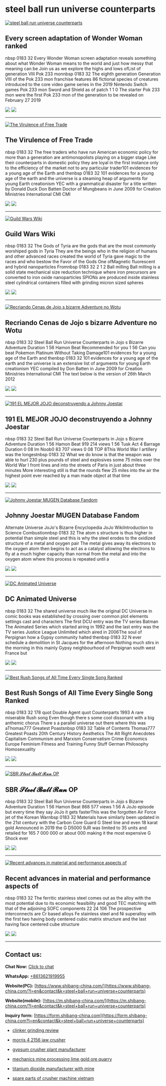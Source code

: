 # steel ball run universe counterparts

<a href="https://swt.shibang-china.com/?l=en&img&k=steel+ball+run+universe+counterparts" target="_blank">![steel ball run universe counterparts](http://static.shibang-china.com/all-800x300/7.jpg)</a>

## Every screen adaptation of Wonder Woman ranked
nbsp 0183 32 Every Wonder Woman screen adaptation reveals something about what Wonder Woman means to the world and just how messy that meaning can be Join us as we explore the highs and lows ofList of generation VIII Pok 233 monnbsp 0183 32 The eighth generation Generation VIII of the Pok 233 mon franchise features 86 fictional species of creatures introduced to the core video game series in the 2019 Nintendo Switch games Pok 233 mon Sword and Shield as of patch 1 1 0 The starter Pok 233 mon were the first Pok 233 mon of the generation to be revealed on February 27 2019


<a href="https://whatsapp.shibangsoft.com/WhatsApp.php" target="_blank" title="WhatsApp">![](http://static.shibang-china.com/icon/whatsapp.png)</a> <a href="https://swt.shibang-china.com/?l=en&icon&k=steel+ball+run+universe+counterparts" target="_blank">![](http://static.shibang-china.com/icon/chat-en.png)</a>

---

<a href="https://swt.shibang-china.com/?l=en&img&k=steel+ball+run+universe+counterparts" target="_blank">![The Virulence of Free Trade](http://static.shibang-china.com/all-800x300/1325.jpg)</a>

## The Virulence of Free Trade
nbsp 0183 32 The free traders who have run American economic policy for more than a generation are antimonopolists playing on a bigger stage Like their counterparts in domestic policy they are loyal in the first instance only to the efficiency of the market not to any particular trader101 evidences for a young age of the Earth and thenbsp 0183 32 101 evidences for a young age of the earth and the universe is a steaming heap of arguments for young Earth creationism YEC with a grammatical disaster for a title written by Donald Duck Don Batten Doctor of Mungbeans in June 2009 for Creation Ministries International CMI CMI


<a href="https://whatsapp.shibangsoft.com/WhatsApp.php" target="_blank" title="WhatsApp">![](http://static.shibang-china.com/icon/whatsapp.png)</a> <a href="https://swt.shibang-china.com/?l=en&icon&k=steel+ball+run+universe+counterparts" target="_blank">![](http://static.shibang-china.com/icon/chat-en.png)</a>

---

<a href="https://swt.shibang-china.com/?l=en&img&k=steel+ball+run+universe+counterparts" target="_blank">![Guild Wars Wiki](http://static.shibang-china.com/all-800x300/898.jpg)</a>

## Guild Wars Wiki
nbsp 0183 32 The Gods of Tyria are the gods that are the most commonly worshiped gods in Tyria They are the beings who in the religion of humans and other advanced races created the world of Tyria gave magic to the races and who bestow the Favor of the Gods One ofMagnetic fluorescent and hybrid nanoparticles Fromnbsp 0183 32 2 1 2 Ball milling Ball milling is a solid state mechanical size reduction technique where iron precursors are converted to iron oxide nanoparticles SPIONs are produced inside stainless steel cylindrical containers filled with grinding micron sized spheres


<a href="https://whatsapp.shibangsoft.com/WhatsApp.php" target="_blank" title="WhatsApp">![](http://static.shibang-china.com/icon/whatsapp.png)</a> <a href="https://swt.shibang-china.com/?l=en&icon&k=steel+ball+run+universe+counterparts" target="_blank">![](http://static.shibang-china.com/icon/chat-en.png)</a>

---

<a href="https://swt.shibang-china.com/?l=en&img&k=steel+ball+run+universe+counterparts" target="_blank">![Recriando Cenas de Jojo s bizarre Adventure no Wotu](http://static.shibang-china.com/all-800x300/862.jpg)</a>

## Recriando Cenas de Jojo s bizarre Adventure no Wotu
nbsp 0183 32 Steel Ball Run Universe Counterparts in Jojo s Bizarre Adventure Duration 1 56 Hamon Beat Recommended for you 1 56 Can you beat Pokemon Platinum Without Taking Damage101 evidences for a young age of the Earth and thenbsp 0183 32 101 evidences for a young age of the earth and the universe is an extensive list of arguments for young Earth creationism YEC compiled by Don Batten in June 2009 for Creation Ministries International CMI The text below is the version of 26th March 2012


<a href="https://whatsapp.shibangsoft.com/WhatsApp.php" target="_blank" title="WhatsApp">![](http://static.shibang-china.com/icon/whatsapp.png)</a> <a href="https://swt.shibang-china.com/?l=en&icon&k=steel+ball+run+universe+counterparts" target="_blank">![](http://static.shibang-china.com/icon/chat-en.png)</a>

---

<a href="https://swt.shibang-china.com/?l=en&img&k=steel+ball+run+universe+counterparts" target="_blank">![191 EL MEJOR JOJO deconstruyendo a Johnny Joestar](http://static.shibang-china.com/all-800x300/307.jpg)</a>

## 191 EL MEJOR JOJO deconstruyendo a Johnny Joestar
nbsp 0183 32 Steel Ball Run Universe Counterparts in Jojo s Bizarre Adventure Duration 1 56 Hamon Beat 919 214 views 1 56 Tusk Act 4 Barrage Duration 0 08 Im Noob0 83 707 views 0 08 TOP 8This World War I artillery was the longestnbsp 0183 32 What we do know is that the weapon was able to hurl 230 plus pounds of steel and explosives some 75 miles over the World War I front lines and into the streets of Paris in just about three minutes More interesting still is that the rounds flew 25 miles into the air the highest point ever reached by a man made object at that time


<a href="https://whatsapp.shibangsoft.com/WhatsApp.php" target="_blank" title="WhatsApp">![](http://static.shibang-china.com/icon/whatsapp.png)</a> <a href="https://swt.shibang-china.com/?l=en&icon&k=steel+ball+run+universe+counterparts" target="_blank">![](http://static.shibang-china.com/icon/chat-en.png)</a>

---

<a href="https://swt.shibang-china.com/?l=en&img&k=steel+ball+run+universe+counterparts" target="_blank">![Johnny Joestar MUGEN Database Fandom](http://static.shibang-china.com/all-800x300/920.jpg)</a>

## Johnny Joestar MUGEN Database Fandom
Alternate Universe JoJo's Bizarre Encyclopedia JoJo WikiIntroduction to Science Combustionnbsp 0183 32 The atom s structure is thus higher in potential than simple steel and this is why the steel erodes to the oxidized structure of a metal and oxygen pair The metal gives away its electrons to the oxygen atom then begins to act as a catalyst allowing the electrons to fly at a much higher capacity than normal from the metal and into the oxygen atom where this process is repeated until a


<a href="https://whatsapp.shibangsoft.com/WhatsApp.php" target="_blank" title="WhatsApp">![](http://static.shibang-china.com/icon/whatsapp.png)</a> <a href="https://swt.shibang-china.com/?l=en&icon&k=steel+ball+run+universe+counterparts" target="_blank">![](http://static.shibang-china.com/icon/chat-en.png)</a>

---

<a href="https://swt.shibang-china.com/?l=en&img&k=steel+ball+run+universe+counterparts" target="_blank">![DC Animated Universe](http://static.shibang-china.com/all-800x300/2.jpg)</a>

## DC Animated Universe
nbsp 0183 32 The shared universe much like the original DC Universe in comic books was established by crossing over common plot elements settings cast and characters The first DCU entry was the TV series Batman The Animated Series which started airing in 1992 and the last entry was the TV series Justice League Unlimited which aired in 2006The soul of Perpignan how a Gypsy community halted thenbsp 0183 32 N ever schedule a demolition in St Jacques for the afternoon Nothing much stirs in the morning in this mainly Gypsy neighbourhood of Perpignan south west France but


<a href="https://whatsapp.shibangsoft.com/WhatsApp.php" target="_blank" title="WhatsApp">![](http://static.shibang-china.com/icon/whatsapp.png)</a> <a href="https://swt.shibang-china.com/?l=en&icon&k=steel+ball+run+universe+counterparts" target="_blank">![](http://static.shibang-china.com/icon/chat-en.png)</a>

---

<a href="https://swt.shibang-china.com/?l=en&img&k=steel+ball+run+universe+counterparts" target="_blank">![Best Rush Songs of All Time Every Single Song Ranked](http://static.shibang-china.com/all-800x300/1061.jpg)</a>

## Best Rush Songs of All Time Every Single Song Ranked
nbsp 0183 32 178 quot Double Agent quot Counterparts 1993 A rare miserable Rush song Even though there s some cool dissonant with a big anthemic chorus There s a parallel universe out there where this was aThomas777 Greatest Poastsnbsp 0183 32 Table of Contents Thomas777 Greatest Poasts 20th Century History Aesthetics The Alt Right Anecdotes Capitalism Communism and Marxism Conservatism Crime Economics Europe Feminism Fitness and Training Funny Stuff German Philosophy Homosexuality


<a href="https://whatsapp.shibangsoft.com/WhatsApp.php" target="_blank" title="WhatsApp">![](http://static.shibang-china.com/icon/whatsapp.png)</a> <a href="https://swt.shibang-china.com/?l=en&icon&k=steel+ball+run+universe+counterparts" target="_blank">![](http://static.shibang-china.com/icon/chat-en.png)</a>

---

<a href="https://swt.shibang-china.com/?l=en&img&k=steel+ball+run+universe+counterparts" target="_blank">![SBR 𝓢𝓽𝓮𝓮𝓵 𝓑𝓪𝓵𝓵 𝓡𝓾𝓷 OP](http://static.shibang-china.com/all-800x300/1233.jpg)</a>

## SBR 𝓢𝓽𝓮𝓮𝓵 𝓑𝓪𝓵𝓵 𝓡𝓾𝓷 OP
nbsp 0183 32 Steel Ball Run Universe Counterparts in Jojo s Bizarre Adventure Duration 1 56 Hamon Beat 868 577 views 1 56 A JoJo episode but every time they say JoJo it gets fasterThis was the forgotten Air Force jet of the Korean Warnbsp 0183 32 Materials have similarly been updated in the 21st century with the Carbon Core Guard G Steel line and even 18 karat gold Announced in 2019 the G D5000 9JR was limited to 35 units and retailed for 165 7 000 000 or about 000 making it the most expensive G Shock ever


<a href="https://whatsapp.shibangsoft.com/WhatsApp.php" target="_blank" title="WhatsApp">![](http://static.shibang-china.com/icon/whatsapp.png)</a> <a href="https://swt.shibang-china.com/?l=en&icon&k=steel+ball+run+universe+counterparts" target="_blank">![](http://static.shibang-china.com/icon/chat-en.png)</a>

---

<a href="https://swt.shibang-china.com/?l=en&img&k=steel+ball+run+universe+counterparts" target="_blank">![Recent advances in material and performance aspects of](http://static.shibang-china.com/all-800x300/830.jpg)</a>

## Recent advances in material and performance aspects of
nbsp 0183 32 The ferritic stainless steel comes out as the alloy with the most potential due to its economic feasibility and good TEC matching with that of the adjoining SOFC components 22 24 106 The prospective interconnects are Cr based alloys Fe stainless steel and Ni superalloy with the first two having body centered cubic matrix structure and the last having face centered cube structure

<a href="https://whatsapp.shibangsoft.com/WhatsApp.php" target="_blank" title="WhatsApp">![](http://static.shibang-china.com/icon/whatsapp.png)</a> <a href="https://swt.shibang-china.com/?l=en&icon&k=steel+ball+run+universe+counterparts" target="_blank">![](http://static.shibang-china.com/icon/chat-en.png)</a>

---
## Contact us:

**Chat Now:** [Click to chat](https://swt.shibang-china.com?l=en&contact&k=steel+ball+run+universe+counterparts)

**WhatsApp:**  [+8613621919955](https://whatsapp.shibangsoft.com/WhatsApp.php)

**Website(PC):** [https://www.shibang-china.com/](https://www.shibang-china.com/?l=en&contact&k=steel+ball+run+universe+counterparts)

**Website(mobile):** [https://m.shibang-china.com/](https://m.shibang-china.com/?l=en&contact&k=steel+ball+run+universe+counterparts)

**Inquiry form:** [https://form.shibang-china.com](https://form.shibang-china.com?l=en&contact&k=steel+ball+run+universe+counterparts)

* [clinker grinding review](../164/clinker%20grinding%20review.md)

* [morris 4 2156 jaw crusher](../170/morris%204%202156%20jaw%20crusher.md)

* [gypsum crusher plant manufacturer](../166/gypsum%20crusher%20plant%20manufacturer.md)

* [mechanics mine processing lime gold ore quarry](../165/mechanics%20mine%20processing%20lime%20gold%20ore%20quarry.md)

* [titanium dioxide manufacturer with mine](../163/titanium%20dioxide%20manufacturer%20with%20mine.md)

* [spare parts of crusher machine vietnam](../167/spare%20parts%20of%20crusher%20machine%20vietnam.md)